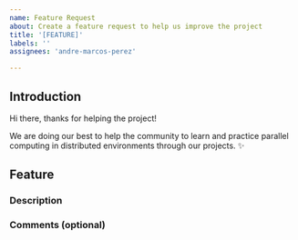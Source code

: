 ```yaml
---
name: Feature Request
about: Create a feature request to help us improve the project
title: '[FEATURE]'
labels: ''
assignees: 'andre-marcos-perez'

---
```


## Introduction

Hi there, thanks for helping the project!

We are doing our best to help the community to learn and practice parallel computing in distributed environments through our projects. :sparkles:

## Feature

### Description

### Comments (optional)
